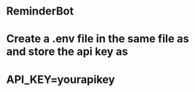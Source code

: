 # ReminderBot
# Create a .env file in the same file as and store the api key as
# API_KEY=yourapikey
